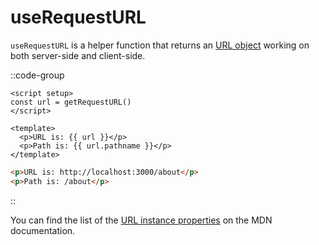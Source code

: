 # useRequestURL

`useRequestURL` is a helper function that returns an [URL object](https://developer.mozilla.org/en-US/docs/Web/API/URL/URL) working on both server-side and client-side.

::code-group

```vue [pages/about.vue]
<script setup>
const url = getRequestURL()
</script>

<template>
  <p>URL is: {{ url }}</p>
  <p>Path is: {{ url.pathname }}</p>
</template>
```

```html [Result in development]
<p>URL is: http://localhost:3000/about</p>
<p>Path is: /about</p>
```

::

You can find the list of the [URL instance properties](https://developer.mozilla.org/en-US/docs/Web/API/URL#instance_properties) on the MDN documentation.
